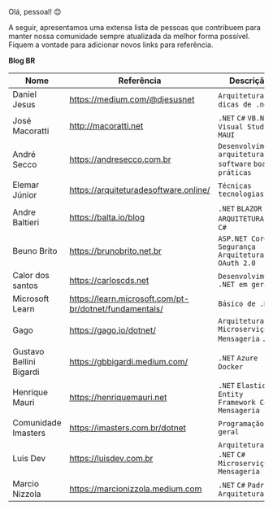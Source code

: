 
Olá, pessoal! 😊

A seguir, apresentamos uma extensa lista de pessoas que contribuem para manter nossa comunidade sempre atualizada da melhor forma possível. Fiquem a vontade para adicionar novos links para referência. 

**Blog BR**

| Nome | Referência | Descrição | 
| ------------- | ------------- | ------------- |
| Daniel Jesus  | https://medium.com/@djesusnet | `Arquitetura` `K6` `dicas de .net`
| José Macoratti  | http://macoratti.net  | `.NET` `C#` `VB.NET` `Visual Studio` `MAUI` 
| André Secco | https://andresecco.com.br | `Desenvolvimento` `arquitetura de software` `boas práticas`
| Elemar Júnior | https://arquiteturadesoftware.online/ | `Técnicas` `tecnologias`
| Andre Baltieri | https://balta.io/blog | `.NET` `BLAZOR` `ARQUITETURA` `API` `C#`
| Beuno Brito | https://brunobrito.net.br | `ASP.NET Core` `Segurança` `Arquitetura` `OAuth 2.0`
| Calor dos santos | https://carloscds.net | `Desenvolvimento .NET em geral`
| Microsoft Learn | https://learn.microsoft.com/pt-br/dotnet/fundamentals/ | `Básico de .NET`
| Gago | https://gago.io/dotnet/ | `Arquitetura` `Microserviço` `Mensageria` `.NET`
| Gustavo Bellini Bigardi | https://gbbigardi.medium.com/ | `.NET` `Azure` `Docker`
| Henrique Mauri | https://henriquemauri.net | `.NET` `Elastic` `Entity Framework Core` `Mensageria`
| Comunidade Imasters | https://imasters.com.br/dotnet | `Programação em geral`
| Luis Dev | https://luisdev.com.br | `Arquitetura` `.NET` `C#` `Microserviço` `Mensageria`
| Marcio Nizzola | https://marcionizzola.medium.com |`.NET` `C#` `Padrões Arquitetural`













